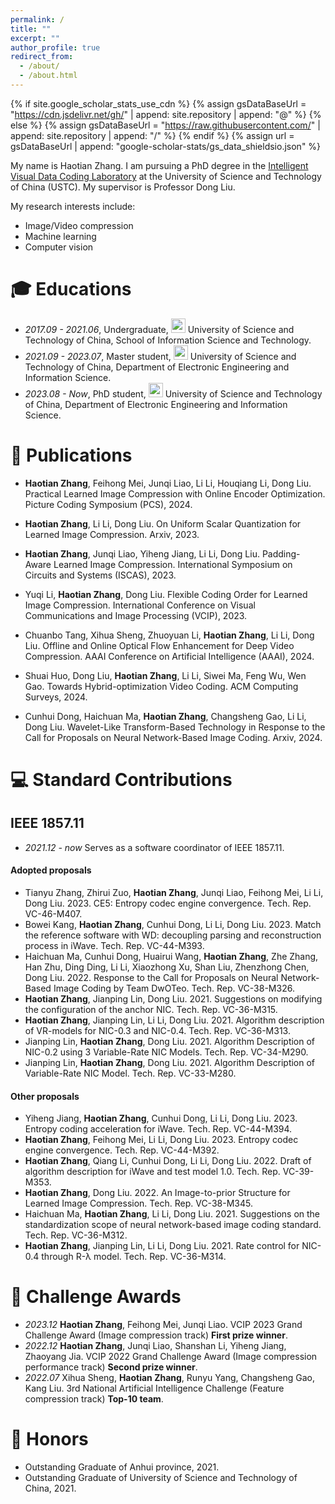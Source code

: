 ```yaml
---
permalink: /
title: ""
excerpt: ""
author_profile: true
redirect_from: 
  - /about/
  - /about.html
---
```


{% if site.google_scholar_stats_use_cdn %}
{% assign gsDataBaseUrl = "https://cdn.jsdelivr.net/gh/" | append: site.repository | append: "@" %}
{% else %}
{% assign gsDataBaseUrl = "https://raw.githubusercontent.com/" | append: site.repository | append: "/" %}
{% endif %}
{% assign url = gsDataBaseUrl | append: "google-scholar-stats/gs_data_shieldsio.json" %}

<span class='anchor' id='-abo'></span>

My name is Haotian Zhang. I am pursuing a PhD degree in the <a href="https://ustc-ivclab.github.io/">Intelligent Visual Data Coding Laboratory</a> at the University of Science and Technology of China (USTC). My supervisor is Professor Dong Liu.

My research interests include:
- Image/Video compression
- Machine learning
- Computer vision
  
<span class='anchor' id='-edu'></span>

# 🎓 Educations
- *2017.09 - 2021.06*, Undergraduate, <a href="https://www.ustc.edu.cn/"><img class="svg" src="/images/USTC_logo.png" width="23pt"></a> University of Science and Technology of China, School of Information Science and Technology.
- *2021.09 - 2023.07*, Master student, <a href="https://www.ustc.edu.cn/"><img class="svg" src="/images/USTC_logo.png" width="23pt"></a> University of Science and Technology of China, Department of Electronic Engineering and Information Science.
- *2023.08 - Now*, PhD student, <a href="https://www.ustc.edu.cn/"><img class="svg" src="/images/USTC_logo.png" width="23pt"></a> University of Science and Technology of China, Department of Electronic Engineering and Information Science.
 
<span class='anchor' id='-pub'></span>

# 📝 Publications

- **Haotian Zhang**, Feihong Mei, Junqi Liao, Li Li, Houqiang Li, Dong Liu. Practical Learned Image Compression with Online Encoder Optimization.  Picture Coding Symposium (PCS), 2024.

- **Haotian Zhang**, Li Li, Dong Liu. On Uniform Scalar Quantization for Learned Image Compression. Arxiv, 2023. 

- **Haotian Zhang**, Junqi Liao, Yiheng Jiang, Li Li, Dong Liu. Padding-Aware Learned Image Compression. International Symposium on Circuits and Systems (ISCAS), 2023.

- Yuqi Li, **Haotian Zhang**, Dong Liu. Flexible Coding Order for Learned Image Compression. International Conference on Visual Communications and Image Processing (VCIP), 2023. 

- Chuanbo Tang, Xihua Sheng, Zhuoyuan Li, **Haotian Zhang**, Li Li, Dong Liu. Offline and Online Optical Flow Enhancement for Deep Video Compression.  AAAI Conference on Artificial Intelligence (AAAI), 2024.

- Shuai Huo, Dong Liu, **Haotian Zhang**, Li Li, Siwei Ma, Feng Wu, Wen Gao. Towards Hybrid-optimization Video Coding.  ACM Computing Surveys, 2024.

- Cunhui Dong, Haichuan Ma, **Haotian Zhang**, Changsheng Gao, Li Li, Dong Liu. Wavelet-Like Transform-Based Technology in Response to the Call for Proposals on Neural Network-Based Image Coding. Arxiv, 2024.

<span class='anchor' id='-std'></span>

# 💻 Standard Contributions
## IEEE 1857.11
- *2021.12 - now* Serves as a software coordinator of IEEE 1857.11.
#### Adopted proposals
- Tianyu Zhang, Zhirui Zuo, **Haotian Zhang**, Junqi Liao, Feihong Mei, Li Li, Dong Liu. 2023. CE5: Entropy codec engine convergence. Tech. Rep. VC-46-M407.
- Bowei Kang, **Haotian Zhang**, Cunhui Dong, Li Li, Dong Liu. 2023. Match the reference software with WD: decoupling parsing and reconstruction process in iWave. Tech. Rep. VC-44-M393.
- Haichuan Ma, Cunhui Dong, Huairui Wang, **Haotian Zhang**, Zhe Zhang, Han Zhu, Ding Ding, Li Li, Xiaozhong Xu, Shan Liu, Zhenzhong Chen, Dong Liu. 2022. Response to the Call for Proposals on Neural Network-Based Image Coding by Team DwOTeo. Tech. Rep. VC-38-M326.
- **Haotian Zhang**, Jianping Lin, Dong Liu. 2021. Suggestions on modifying the configuration of the anchor NIC. Tech. Rep. VC-36-M315.
- **Haotian Zhang**, Jianping Lin, Li Li, Dong Liu. 2021. Algorithm description of VR-models for NIC-0.3 and NIC-0.4. Tech. Rep. VC-36-M313.
- Jianping Lin, **Haotian Zhang**, Dong Liu. 2021. Algorithm Description of NIC-0.2 using 3 Variable-Rate NIC Models. Tech. Rep. VC-34-M290.
- Jianping Lin, **Haotian Zhang**, Dong Liu. 2021. Algorithm Description of Variable-Rate NIC Model. Tech. Rep. VC-33-M280.
#### Other proposals
- Yiheng Jiang, **Haotian Zhang**, Cunhui Dong, Li Li, Dong Liu. 2023. Entropy coding acceleration for iWave. Tech. Rep. VC-44-M394.
- **Haotian Zhang**, Feihong Mei, Li Li, Dong Liu. 2023. Entropy codec engine convergence. Tech. Rep. VC-44-M392.
- **Haotian Zhang**, Qiang Li, Cunhui Dong, Li Li, Dong Liu. 2022. Draft of algorithm description for iWave and test model 1.0. Tech. Rep. VC-39-M353.
- **Haotian Zhang**, Dong Liu. 2022. An Image-to-prior Structure for Learned Image Compression. Tech. Rep. VC-38-M345.
- Haichuan Ma, **Haotian Zhang**, Li Li, Dong Liu. 2021. Suggestions on the standardization scope of neural network-based image coding standard.  Tech. Rep. VC-36-M312.
- **Haotian Zhang**, Jianping Lin, Li Li, Dong Liu. 2021. Rate control for NIC-0.4 through R-λ model. Tech. Rep. VC-36-M314.

<span class='anchor' id='-cha'></span>

# 🏅 Challenge Awards
- *2023.12* **Haotian Zhang**, Feihong Mei, Junqi Liao. VCIP 2023 Grand Challenge Award (Image compression track) **First prize winner**.
- *2022.12* **Haotian Zhang**, Junqi Liao, Shanshan Li, Yiheng Jiang, Zhaoyang Jia. VCIP 2022 Grand Challenge Award (Image compression performance track) **Second prize winner**.
- *2022.07* Xihua Sheng, **Haotian Zhang**, Runyu Yang, Changsheng Gao, Kang Liu. 3rd National Artificial Intelligence Challenge (Feature compression track) **Top-10 team**. 

<span class='anchor' id='-hon'></span>

# 🏅 Honors
- Outstanding Graduate of Anhui province, 2021.
- Outstanding Graduate of University of Science and Technology of China, 2021.






